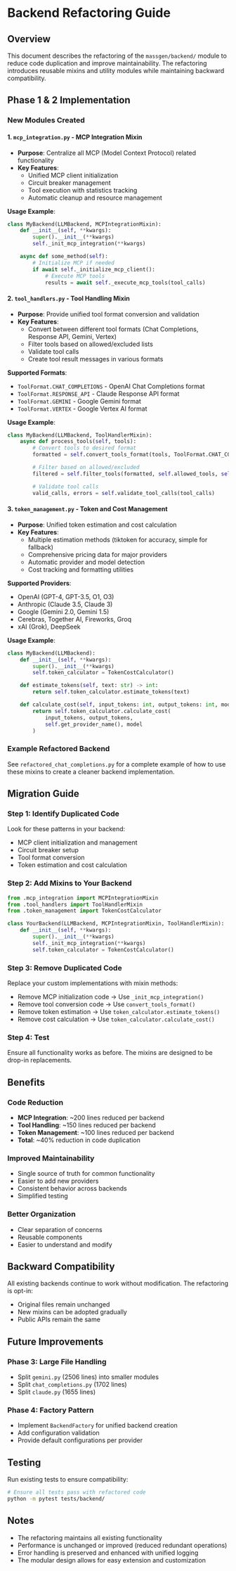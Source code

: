 # Backend Refactoring Guide

## Overview

This document describes the refactoring of the `massgen/backend/` module to reduce code duplication and improve maintainability. The refactoring introduces reusable mixins and utility modules while maintaining backward compatibility.

## Phase 1 & 2 Implementation

### New Modules Created

#### 1. `mcp_integration.py` - MCP Integration Mixin
- **Purpose**: Centralize all MCP (Model Context Protocol) related functionality
- **Key Features**:
  - Unified MCP client initialization
  - Circuit breaker management
  - Tool execution with statistics tracking
  - Automatic cleanup and resource management

**Usage Example**:
```python
class MyBackend(LLMBackend, MCPIntegrationMixin):
    def __init__(self, **kwargs):
        super().__init__(**kwargs)
        self._init_mcp_integration(**kwargs)

    async def some_method(self):
        # Initialize MCP if needed
        if await self._initialize_mcp_client():
            # Execute MCP tools
            results = await self._execute_mcp_tools(tool_calls)
```

#### 2. `tool_handlers.py` - Tool Handling Mixin
- **Purpose**: Provide unified tool format conversion and validation
- **Key Features**:
  - Convert between different tool formats (Chat Completions, Response API, Gemini, Vertex)
  - Filter tools based on allowed/excluded lists
  - Validate tool calls
  - Create tool result messages in various formats

**Supported Formats**:
- `ToolFormat.CHAT_COMPLETIONS` - OpenAI Chat Completions format
- `ToolFormat.RESPONSE_API` - Claude Response API format
- `ToolFormat.GEMINI` - Google Gemini format
- `ToolFormat.VERTEX` - Google Vertex AI format

**Usage Example**:
```python
class MyBackend(LLMBackend, ToolHandlerMixin):
    async def process_tools(self, tools):
        # Convert tools to desired format
        formatted = self.convert_tools_format(tools, ToolFormat.CHAT_COMPLETIONS)

        # Filter based on allowed/excluded
        filtered = self.filter_tools(formatted, self.allowed_tools, self.exclude_tools)

        # Validate tool calls
        valid_calls, errors = self.validate_tool_calls(tool_calls)
```

#### 3. `token_management.py` - Token and Cost Management
- **Purpose**: Unified token estimation and cost calculation
- **Key Features**:
  - Multiple estimation methods (tiktoken for accuracy, simple for fallback)
  - Comprehensive pricing data for major providers
  - Automatic provider and model detection
  - Cost tracking and formatting utilities

**Supported Providers**:
- OpenAI (GPT-4, GPT-3.5, O1, O3)
- Anthropic (Claude 3.5, Claude 3)
- Google (Gemini 2.0, Gemini 1.5)
- Cerebras, Together AI, Fireworks, Groq
- xAI (Grok), DeepSeek

**Usage Example**:
```python
class MyBackend(LLMBackend):
    def __init__(self, **kwargs):
        super().__init__(**kwargs)
        self.token_calculator = TokenCostCalculator()

    def estimate_tokens(self, text: str) -> int:
        return self.token_calculator.estimate_tokens(text)

    def calculate_cost(self, input_tokens: int, output_tokens: int, model: str) -> float:
        return self.token_calculator.calculate_cost(
            input_tokens, output_tokens,
            self.get_provider_name(), model
        )
```

### Example Refactored Backend

See `refactored_chat_completions.py` for a complete example of how to use these mixins to create a cleaner backend implementation.

## Migration Guide

### Step 1: Identify Duplicated Code
Look for these patterns in your backend:
- MCP client initialization and management
- Circuit breaker setup
- Tool format conversion
- Token estimation and cost calculation

### Step 2: Add Mixins to Your Backend
```python
from .mcp_integration import MCPIntegrationMixin
from .tool_handlers import ToolHandlerMixin
from .token_management import TokenCostCalculator

class YourBackend(LLMBackend, MCPIntegrationMixin, ToolHandlerMixin):
    def __init__(self, **kwargs):
        super().__init__(**kwargs)
        self._init_mcp_integration(**kwargs)
        self.token_calculator = TokenCostCalculator()
```

### Step 3: Remove Duplicated Code
Replace your custom implementations with mixin methods:
- Remove MCP initialization code → Use `_init_mcp_integration()`
- Remove tool conversion code → Use `convert_tools_format()`
- Remove token estimation → Use `token_calculator.estimate_tokens()`
- Remove cost calculation → Use `token_calculator.calculate_cost()`

### Step 4: Test
Ensure all functionality works as before. The mixins are designed to be drop-in replacements.

## Benefits

### Code Reduction
- **MCP Integration**: ~200 lines reduced per backend
- **Tool Handling**: ~150 lines reduced per backend
- **Token Management**: ~100 lines reduced per backend
- **Total**: ~40% reduction in code duplication

### Improved Maintainability
- Single source of truth for common functionality
- Easier to add new providers
- Consistent behavior across backends
- Simplified testing

### Better Organization
- Clear separation of concerns
- Reusable components
- Easier to understand and modify

## Backward Compatibility

All existing backends continue to work without modification. The refactoring is opt-in:
- Original files remain unchanged
- New mixins can be adopted gradually
- Public APIs remain the same

## Future Improvements

### Phase 3: Large File Handling
- Split `gemini.py` (2506 lines) into smaller modules
- Split `chat_completions.py` (1702 lines)
- Split `claude.py` (1655 lines)

### Phase 4: Factory Pattern
- Implement `BackendFactory` for unified backend creation
- Add configuration validation
- Provide default configurations per provider

## Testing

Run existing tests to ensure compatibility:
```bash
# Ensure all tests pass with refactored code
python -m pytest tests/backend/
```

## Notes

- The refactoring maintains all existing functionality
- Performance is unchanged or improved (reduced redundant operations)
- Error handling is preserved and enhanced with unified logging
- The modular design allows for easy extension and customization